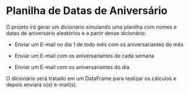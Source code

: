 # Planilha de Datas de Aniversário

O projeto irá gerar um dicionário simulando uma planilha com nomes e datas de aniversário aleatórios e a partir desse dicionário:

* Enviar um E-mail no dia 1 de todo mês com os aniversariantes do mês
* Enviar um E-mail com os aniversariantes de cada semana

* Enviar um E-mail com os aniversariantes do dia

O dicionário será tratado em um DataFrame para realizar os cálculos e depois enviará o(s) e-mail(s).
